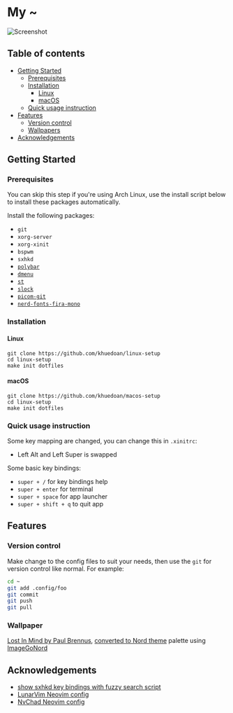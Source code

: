 # My ~

![Screenshot](https://user-images.githubusercontent.com/27996771/124107685-b19d8100-da8f-11eb-8e23-c5944d957c15.png)

## Table of contents

<!-- vim-markdown-toc GFM -->

- [Getting Started](#getting-started)
  - [Prerequisites](#prerequisites)
  - [Installation](#installation)
    - [Linux](#linux)
    - [macOS](#macos)
  - [Quick usage instruction](#quick-usage-instruction)
- [Features](#features)
  - [Version control](#version-control)
  - [Wallpapers](#wallpapers)
- [Acknowledgements](#acknowledgements)

<!-- vim-markdown-toc -->

## Getting Started

### Prerequisites

You can skip this step if you're using Arch Linux, use the install script below to install these packages automatically.

Install the following packages:

- `git`
- `xorg-server`
- `xorg-xinit`
- `bspwm`
- `sxhkd`
- [`polybar`](https://aur.archlinux.org/packages/polybar/)
- [`dmenu`](https://github.com/khuedoan/dmenu)
- [`st`](https://github.com/khuedoan/st)
- [`slock`](https://github.com/khuedoan/slock)
- [`picom-git`](https://aur.archlinux.org/packages/picom-git/)
- [`nerd-fonts-fira-mono`](https://aur.archlinux.org/packages/nerd-fonts-fira-mono/)

### Installation

#### Linux

```
git clone https://github.com/khuedoan/linux-setup
cd linux-setup
make init dotfiles
```

#### macOS

```
git clone https://github.com/khuedoan/macos-setup
cd linux-setup
make init dotfiles
```

### Quick usage instruction

Some key mapping are changed, you can change this in `.xinitrc`:

- Left Alt and Left Super is swapped

Some basic key bindings:

- `super + /`         for key bindings help
- `super + enter`     for terminal
- `super + space`     for app launcher
- `super + shift + q` to quit app

## Features

### Version control

Make change to the config files to suit your needs, then use the `git` for version control like normal. For example:

```sh
cd ~
git add .config/foo
git commit
git push
git pull
```

### Wallpaper

[Lost In Mind by Paul Brennus](https://www.artstation.com/artwork/Z50d9R), [converted to Nord theme](https://user-images.githubusercontent.com/27996771/129466074-64c92948-96b0-4673-be33-75ee26b82a6c.jpg) palette using [ImageGoNord](https://github.com/Schrodinger-Hat/ImageGoNord)

## Acknowledgements

- [show sxhkd key bindings with fuzzy search script](https://www.reddit.com/r/bspwm/comments/aejyze/tip_show_sxhkd_keybindings_with_fuzzy_search/)
- [LunarVim Neovim config](https://github.com/ChristianChiarulli/LunarVim)
- [NvChad Neovim config](https://github.com/siduck76/NvChad)
